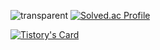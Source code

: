 ![transparent](https://capsule-render.vercel.app/api?type=transparent&fontColor=BBD5B&text=Hi!%20This%20is%20Lee%20Jisu's%20Github%20&height=150&fontSize=60)
[![Solved.ac Profile](http://mazassumnida.wtf/api/generate_badge?boj=ezi-s-u)](https://solved.ac/ezi-s-u)

[![Tistory's Card](https://github-readme-tistory-card.vercel.app/api/badge?name=https://codingismylife&postId=default&theme=vue)](https://github.com/loosie/github-readme-tistory-card)
